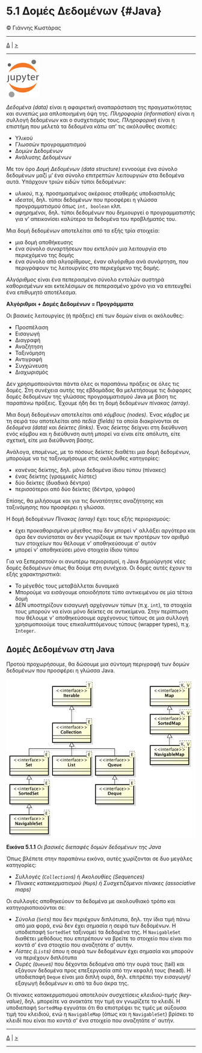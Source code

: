 # 5.1 Δομές Δεδομένων {#Java} 
© Γιάννης Κωστάρας

---

[Δ](../../README.md) | [>](../5.2-Lists/README.md)

---
[![](../../../assets/jupyter_logo.svg)](5.1-DataStructures.ipynb)


_Δεδομένα (data)_ είναι η αφαιρετική αναπαράσταση της πραγματικότητας και συνεπώς μια απλοποιημένη όψη της. _Πληροφορία (information)_ είναι η συλλογή δεδομένων και ο συσχετισμός τους. _Πληροφορική_ είναι η επιστήμη που μελετά τα δεδομένα κάτω απ’ τις ακόλουθες σκοπιές:

* Υλικού
* Γλωσσών προγραμματισμού
* Δομών Δεδομένων
* Ανάλυσης Δεδομένων

Με τον όρο _Δομή Δεδομένων (data structure)_ εννοούμε ένα σύνολο δεδομένων μαζί μ’ ένα σύνολο επιτρεπτών λειτουργιών στα δεδομένα αυτά. Υπάρχουν τριών ειδών τύποι δεδομένων:

* _υλικού_, π.χ. προσημασμένος ακέραιος σταθερής υποδιαστολής
* _ιδεατοί_, δηλ. τύποι δεδομένων που προσφέρει η γλώσσα προγραμματισμού όπως ```int, boolean``` κλπ.
* _αφηρημένοι_, δηλ. τύποι δεδομένων που δημιουργεί ο προγραμματιστής για ν’ απεικονίσει καλύτερα τα δεδομένα του προβλήματός του.

Μια δομή δεδομένων αποτελείται από τα εξής τρία στοιχεία:

* μια δομή αποθήκευσης
* ένα σύνολο συναρτήσεων που εκτελούν μια λειτουργία στο περιεχόμενο της δομής
* ένα σύνολο από αλγορίθμους, έναν αλγόριθμο ανά συνάρτηση, που περιγράφουν τις λειτουργίες στο περιεχόμενο της δομής.

_Αλγόριθμος_ είναι ένα πεπερασμένο σύνολο εντολών αυστηρά καθορισμένων και εκτελέσιμων σε πεπερασμένο χρόνο για να επιτευχθεί ένα επιθυμητό αποτέλεσμα. 

**Αλγόριθμοι + Δομές Δεδομένων = Προγράμματα** 

Οι βασικές λειτουργίες (ή πράξεις) επί των δομών είναι οι ακόλουθες:

* Προσπέλαση 
* Εισαγωγή
* Διαγραφή
* Αναζήτηση
* Ταξινόμηση
* Αντιγραφή
* Συγχώνευση
* Διαχωρισμός

Δεν χρησιμοποιούνται πάντα όλες οι παραπάνω πράξεις σε όλες τις δομές. Στη συνέχεια αυτής της εβδομάδας θα μελετήσουμε τις διάφορες δομές δεδομένων της γλώσσας προγραμματισμού Java με βάση τις παραπάνω πράξεις. Έχουμε ήδη δει τη δομή δεδομένων _πίνακας (array)_.

Μια δομή δεδομένων αποτελείται από _κόμβους (nodes)_. Ένας _κόμβος_ με τη σειρά του αποτελείται από _πεδία (fields)_ τα οποία διακρίνονται σε _δεδομένα (data)_ και _δείκτες (links)_. Ένας _δείκτης_ δείχνει στη διεύθυνση ενός κόμβου και η διεύθυνση αυτή μπορεί να είναι είτε απόλυτη, είτε σχετική, είτε μια διεύθυνση βάσης. 

Ανάλογα, επομένως, με το πόσους δείκτες διαθέτει μια δομή δεδομένων, μπορούμε να τις ταξινομήσουμε στις ακόλουθες κατηγορίες:

* κανένας δείκτης, δηλ. μόνο δεδομένα ίδιου τύπου (πίνακες)
* ένας δείκτης (γραμμικές λίστες)
* δύο δείκτες (δυαδικά δέντρα)
* περισσότεροι από δύο δείκτες (δέντρα, γράφοι)

Επίσης, θα μιλήσουμε και για τις δυνατότητες αναζήτησης και ταξινόμησης που προσφέρει η γλώσσα.

Η δομή δεδομένων _Πίνακας (array)_ έχει τους εξής περιορισμούς:

* έχει προκαθορισμένο μέγεθος που δεν μπορεί ν' αλλάξει αργότερα και άρα δεν συνίσταται αν δεν γνωρίζουμε εκ των προτέρων τον αριθμό των στοιχείων που θέλουμε ν' αποθηκεύσουμε σ' αυτόν
* μπορεί ν' αποθηκεύσει μόνο στοιχεία ίδιου τύπου

Για να ξεπεραστούν οι ανωτέρω περιορισμοί, η Java δημιούργησε νέες δομές δεδομένων όπως θα δούμε στη συνέχεια. Οι δομές αυτές έχουν τα εξής χαρακτηριστικά:

* Το μέγεθός τους μεταβάλλεται δυναμικά
* Μπορούμε να εισάγουμε οποιοδήποτε τύπο αντικειμένου σε μία τέτοια δομή
* ΔΕΝ υποστηρίζουν εισαγωγή αρχέγονων τύπων (π.χ. ```int```), τα στοιχεία τους μπορούν να είναι μόνο δείκτες σε αντικείμενα. Στην περίπτωση που θέλουμε ν' αποθηκεύσουμε αρχέγονους τύπους σε μια συλλογή χρησιμοποιούμε τους επικαλυπτόμενους τύπους (wrapper types), π.χ. ```Integer```.

## Δομές Δεδομένων στη Java

Προτού προχωρήσουμε, θα δώσουμε μια σύντομη περιγραφή των δομών δεδομένων που προσφέρει η γλώσσα Java. 

![](assets/Fig1.png)

**Εικόνα 5.1.1** _Οι βασικές διεπαφές δομών δεδομένων της Java_

Όπως βλέπετε στην παραπάνω εικόνα, αυτές χωρίζονται σε δυο μεγάλες κατηγορίες:

* _Συλλογές (```Collection```s)_ ή _Ακολουθίες (Sequences)_ 
* _Πίνακες κατακερματισμού (```Map```s) ή Συσχετιζόμενοι πίνακες (associative maps)_

Οι συλλογές αποθηκεύουν τα δεδομένα με ακολουθιακό τρόπο και κατηγοριοποιούνται σε:

* _Σύνολα (```Set```s)_ που δεν περιέχουν διπλότυπα, δηλ. την ίδια τιμή πάνω από μια φορά, ενώ δεν έχει σημασία η σειρά των δεδομένων. Η υποδιεπαφή ```SortedSet``` ταξινομεί τα δεδομένα της. Η ```NavigableSet``` διαθέτει μεθόδους που επιτρέπουν να βρείτε το στοιχείο που είναι πιο κοντά σ' ένα στοιχείο που αναζητάτε σ' αυτήν.
* _Λίστες (```List```s)_ όπου η σειρά των δεδομένων έχει σημασία και μπορούν να περιέχουν διπλότυπα
* _Ουρές (```Queue```s)_ που δέχονται δεδομένα από την ουρά τους (tail) και εξάγουν δεδομένα προς επεξεργασία από την κεφαλή τους (head). Η υποδιεπαφή ```Deque``` είναι μια διπλή ουρά, δηλ. επιτρέπει την εισαγωγή/εξαγωγή δεδομένων κι από τα δυο άκρα της.
  
Οι πίνακες κατακερματισμού αποτελούν συσχετίσεις _κλειδιού-τιμής (key-value)_, δηλ. μπορείτε να ανακτάτε την τιμή αν γνωρίζετε το κλειδί. Η υποδιεπαφή ```SortedMap``` εγγυάται ότι θα επιστρέψει τις τιμές με αύξουσα τιμή του κλειδιού, ενώ η ```NavigableMap``` (όπως και η ```NavigableSet```) βρίσκει το κλειδί που είναι πιο κοντά σ' ένα στοιχείο που αναζητάτε σ' αυτήν.

---

[Δ](../../README.md) | [>](../5.2-Lists/README.md)

---